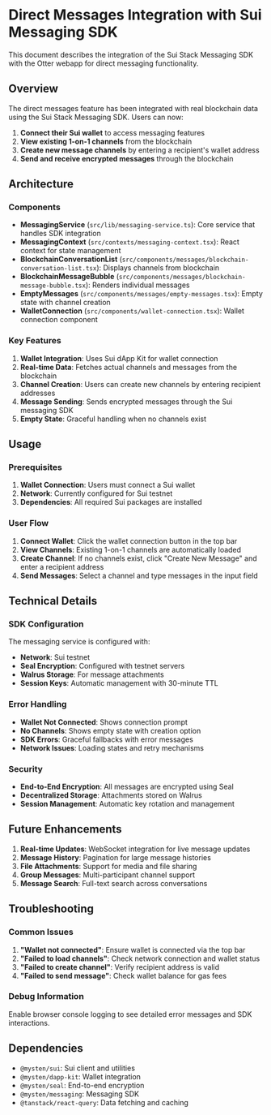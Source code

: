 # Direct Messages Integration with Sui Messaging SDK

This document describes the integration of the Sui Stack Messaging SDK with the Otter webapp for direct messaging functionality.

## Overview

The direct messages feature has been integrated with real blockchain data using the Sui Stack Messaging SDK. Users can now:

1. **Connect their Sui wallet** to access messaging features
2. **View existing 1-on-1 channels** from the blockchain
3. **Create new message channels** by entering a recipient's wallet address
4. **Send and receive encrypted messages** through the blockchain

## Architecture

### Components

- **MessagingService** (`src/lib/messaging-service.ts`): Core service that handles SDK integration
- **MessagingContext** (`src/contexts/messaging-context.tsx`): React context for state management
- **BlockchainConversationList** (`src/components/messages/blockchain-conversation-list.tsx`): Displays channels from blockchain
- **BlockchainMessageBubble** (`src/components/messages/blockchain-message-bubble.tsx`): Renders individual messages
- **EmptyMessages** (`src/components/messages/empty-messages.tsx`): Empty state with channel creation
- **WalletConnection** (`src/components/wallet-connection.tsx`): Wallet connection component

### Key Features

1. **Wallet Integration**: Uses Sui dApp Kit for wallet connection
2. **Real-time Data**: Fetches actual channels and messages from the blockchain
3. **Channel Creation**: Users can create new channels by entering recipient addresses
4. **Message Sending**: Sends encrypted messages through the Sui messaging SDK
5. **Empty State**: Graceful handling when no channels exist

## Usage

### Prerequisites

1. **Wallet Connection**: Users must connect a Sui wallet
2. **Network**: Currently configured for Sui testnet
3. **Dependencies**: All required Sui packages are installed

### User Flow

1. **Connect Wallet**: Click the wallet connection button in the top bar
2. **View Channels**: Existing 1-on-1 channels are automatically loaded
3. **Create Channel**: If no channels exist, click "Create New Message" and enter a recipient address
4. **Send Messages**: Select a channel and type messages in the input field

## Technical Details

### SDK Configuration

The messaging service is configured with:
- **Network**: Sui testnet
- **Seal Encryption**: Configured with testnet servers
- **Walrus Storage**: For message attachments
- **Session Keys**: Automatic management with 30-minute TTL

### Error Handling

- **Wallet Not Connected**: Shows connection prompt
- **No Channels**: Shows empty state with creation option
- **SDK Errors**: Graceful fallbacks with error messages
- **Network Issues**: Loading states and retry mechanisms

### Security

- **End-to-End Encryption**: All messages are encrypted using Seal
- **Decentralized Storage**: Attachments stored on Walrus
- **Session Management**: Automatic key rotation and management

## Future Enhancements

1. **Real-time Updates**: WebSocket integration for live message updates
2. **Message History**: Pagination for large message histories
3. **File Attachments**: Support for media and file sharing
4. **Group Messages**: Multi-participant channel support
5. **Message Search**: Full-text search across conversations

## Troubleshooting

### Common Issues

1. **"Wallet not connected"**: Ensure wallet is connected via the top bar
2. **"Failed to load channels"**: Check network connection and wallet status
3. **"Failed to create channel"**: Verify recipient address is valid
4. **"Failed to send message"**: Check wallet balance for gas fees

### Debug Information

Enable browser console logging to see detailed error messages and SDK interactions.

## Dependencies

- `@mysten/sui`: Sui client and utilities
- `@mysten/dapp-kit`: Wallet integration
- `@mysten/seal`: End-to-end encryption
- `@mysten/messaging`: Messaging SDK
- `@tanstack/react-query`: Data fetching and caching
